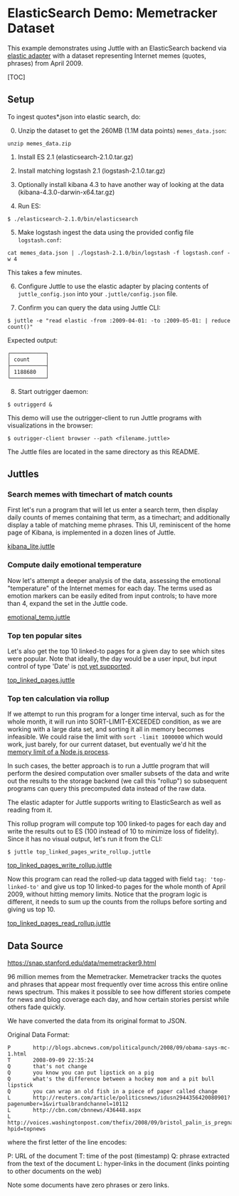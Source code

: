 # ElasticSearch Demo: Memetracker Dataset 

This example demonstrates using Juttle with an ElasticSearch backend via [elastic adapter](https://github.com/juttle/juttle-elastic-adapter) with a dataset representing Internet memes (quotes, phrases) from April 2009.

[TOC]

## Setup

To ingest quotes*.json into elastic search, do:

0. Unzip the dataset to get the 260MB (1.1M data points) `memes_data.json`:
```
unzip memes_data.zip
```

1. Install ES 2.1 (elasticsearch-2.1.0.tar.gz)

2. Install matching logstash 2.1 (logstash-2.1.0.tar.gz)

3. Optionally install kibana 4.3 to have another way of looking at the data (kibana-4.3.0-darwin-x64.tar.gz)

4. Run ES:
```
$ ./elasticsearch-2.1.0/bin/elasticsearch
```

5. Make logstash ingest the data using the provided config file `logstash.conf`:
```
cat memes_data.json | ./logstash-2.1.0/bin/logstash -f logstash.conf -w 4
```
This takes a few minutes.

6. Configure Juttle to use the elastic adapter by placing contents of `juttle_config.json` into your `.juttle/config.json` file.

7. Confirm you can query the data using Juttle CLI:
```
$ juttle -e "read elastic -from :2009-04-01: -to :2009-05-01: | reduce count()"
```
Expected output:
```
┌───────────┐
│ count     │
├───────────┤
│ 1188680   │
└───────────┘
```

8. Start outrigger daemon:
```
$ outriggerd &
```

This demo will use the outrigger-client to run Juttle programs with visualizations in the browser:
```
$ outrigger-client browser --path <filename.juttle>
```
The Juttle files are located in the same directory as this README.

## Juttles

### Search memes with timechart of match counts

First let's run a program that will let us enter a search term, then display daily counts of memes containing that term, as a timechart; and additionally display a table of matching meme phrases. This UI, reminiscent of the home page of Kibana, is implemented in a dozen lines of Juttle.

[kibana_lite.juttle](kibana_lite.juttle)

### Compute daily emotional temperature

Now let's attempt a deeper analysis of the data, assessing the emotional "temperature" of the Internet memes for each day. The terms used as emotion markers can be easily edited from input controls; to have more than 4, expand the set in the Juttle code.

[emotional_temp.juttle](emotional_temp.juttle)

### Top ten popular sites

Let's also get the top 10 linked-to pages for a given day to see which sites were popular. Note that ideally, the day would be a user input, but input control of type 'Date' is [not yet supported](https://github.com/juttle/juttle/issues/50).

[top_linked_pages.juttle](top_linked_pages.juttle)

### Top ten calculation via rollup

If we attempt to run this program for a longer time interval, such as for the whole month, it will run into SORT-LIMIT-EXCEEDED condition, as we are working with a large data set, and sorting it all in memory becomes infeasible. We could raise the limit with `sort -limit 1000000` which would work, just barely, for our current dataset, but eventually we'd hit the [memory limit of a Node.js process](https://github.com/nodejs/node-v0.x-archive/wiki/FAQ#what-is-the-memory-limit-on-a-node-process). 

In such cases, the better approach is to run a Juttle program that will perform the desired computation over smaller subsets of the data and write out the results to the storage backend (we call this "rollup") so subsequent programs can query this precomputed data instead of the raw data.

The elastic adapter for Juttle supports writing to ElasticSearch as well as reading from it.

This rollup program will compute top 100 linked-to pages for each day and write the results out to ES (100 instead of 10 to minimize loss of fidelity). Since it has no visual output, let's run it from the CLI:

```
$ juttle top_linked_pages_write_rollup.juttle
```

[top_linked_pages_write_rollup.juttle](top_linked_pages_write_rollup.juttle)

Now this program can read the rolled-up data tagged with field `tag: 'top-linked-to'` 
and give us top 10 linked-to pages for the whole month of April 2009, without hitting memory limits. Notice that the program logic is different, it needs to sum up the counts from the rollups before sorting and giving us top 10.

[top_linked_pages_read_rollup.juttle](top_linked_pages_read_rollup.juttle)


## Data Source

https://snap.stanford.edu/data/memetracker9.html

96 million memes from the Memetracker. Memetracker tracks the quotes and phrases that appear most frequently over time across this entire online news spectrum. This makes it possible to see how different stories compete for news and blog coverage each day, and how certain stories persist while others fade quickly.

We have converted the data from its original format to JSON.

Original Data Format:
```
P       http://blogs.abcnews.com/politicalpunch/2008/09/obama-says-mc-1.html
T       2008-09-09 22:35:24
Q       that's not change
Q       you know you can put lipstick on a pig
Q       what's the difference between a hockey mom and a pit bull lipstick
Q       you can wrap an old fish in a piece of paper called change
L       http://reuters.com/article/politicsnews/idusn2944356420080901?pagenumber=1&virtualbrandchannel=10112
L       http://cbn.com/cbnnews/436448.aspx
L       http://voices.washingtonpost.com/thefix/2008/09/bristol_palin_is_pregnant.html?hpid=topnews
```
where the first letter of the line encodes:

P: URL of the document
T: time of the post (timestamp)
Q: phrase extracted from the text of the document
L: hyper-links in the document (links pointing to other documents on the web)

Note some documents have zero phrases or zero links.
